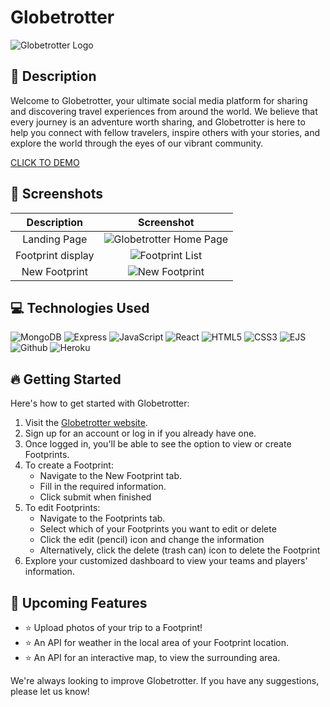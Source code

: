 # Globetrotter

![Globetrotter Logo](https://imgur.com/07OzhB8.jpg)

## :pencil: Description

Welcome to Globetrotter, your ultimate social media platform for sharing and discovering travel experiences from around the world. We believe that every journey is an adventure worth sharing, and Globetrotter is here to help you connect with fellow travelers, inspire others with your stories, and explore the world through the eyes of our vibrant community.

[CLICK TO DEMO]()

## :camera_flash: Screenshots

| Description  |                              Screenshot                               |
| :----------: | :-------------------------------------------------------------------: |
|  Landing Page   | <img src="https://imgur.com/bF0RoEy.jpg" alt="Globetrotter Home Page"> |
|  Footprint display   |    <img src="https://imgur.com/1EnaGVH.jpg" alt="Footprint List">     |
| New Footprint |     <img src="https://imgur.com/xCxsgct.jpg" alt="New Footprint">      |

## :computer: Technologies Used

![MongoDB](https://img.shields.io/badge/-MongoDB-05122A?style=flat&logo=mongodb) ![Express](https://img.shields.io/badge/-Express-05122A?style=flat&logo=express) ![JavaScript](https://img.shields.io/badge/-JavaScript-05122A?style=flat&logo=javascript) ![React](https://img.shields.io/badge/-React-05122A?style=flat&logo=react) ![HTML5](https://img.shields.io/badge/-HTML5-05122A?style=flat&logo=html5) ![CSS3](https://img.shields.io/badge/-CSS-05122A?style=flat&logo=css3) ![EJS](https://img.shields.io/badge/-EJS-05122A?style=flat&logo=ejs) ![Github](https://img.shields.io/badge/-GitHub-05122A?style=flat&logo=github) ![Heroku](https://img.shields.io/badge/-Heroku-05122A?style=flat&logo=heroku)

## :fire: Getting Started

Here's how to get started with Globetrotter:

1. Visit the [Globetrotter website]().
2. Sign up for an account or log in if you already have one.
3. Once logged in, you'll be able to see the option to view or create Footprints.
4. To create a Footprint:
   - Navigate to the New Footprint tab.
   - Fill in the required information.
   - Click submit when finished
5. To edit Footprints:
   - Navigate to the Footprints tab.
   - Select which of your Footprints you want to edit or delete
   - Click the edit (pencil) icon and change the information
   - Alternatively, click the delete (trash can) icon to delete the Footprint
6. Explore your customized dashboard to view your teams and players' information.

## :satellite: Upcoming Features

- :star: Upload photos of your trip to a Footprint!
- :star: An API for weather in the local area of your Footprint location.
- :star: An API for an interactive map, to view the surrounding area.

We're always looking to improve Globetrotter. If you have any suggestions, please let us know!
